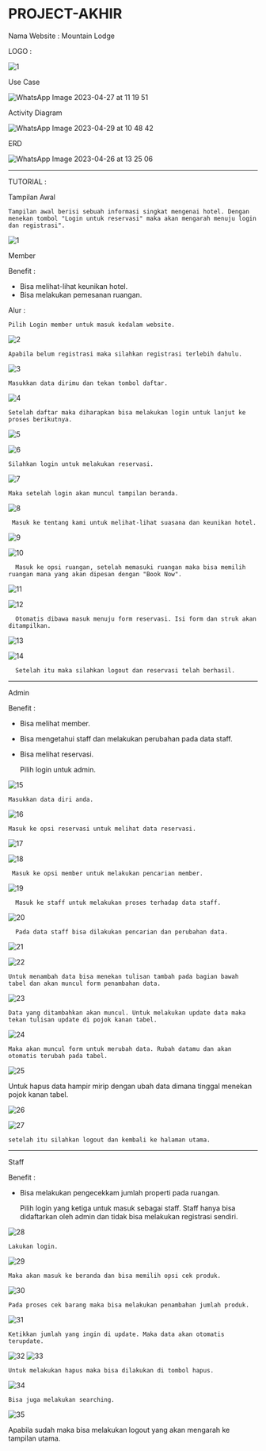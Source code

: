# PROJECT-AKHIR

Nama Website : Mountain Lodge

LOGO : 

![1](https://user-images.githubusercontent.com/120113394/235318324-679ff626-b526-4b57-aecb-02b1c984604e.png)


Use Case


![WhatsApp Image 2023-04-27 at 11 19 51](https://user-images.githubusercontent.com/120113394/236115993-ca802e28-efed-4124-b6ed-9d161c75d00a.jpg)


Activity Diagram


![WhatsApp Image 2023-04-29 at 10 48 42](https://user-images.githubusercontent.com/120113394/236116041-dd3344ee-5f8a-4c0f-8b37-76b3ee149017.jpg)


ERD


![WhatsApp Image 2023-04-26 at 13 25 06](https://user-images.githubusercontent.com/120113394/236116134-bab67687-2491-4d9a-b9de-eaa1c80a4116.jpg)


------------------------------------------------------------------------------------------------------------------------------------------------------------------


TUTORIAL :


Tampilan Awal 
  
  
    Tampilan awal berisi sebuah informasi singkat mengenai hotel. Dengan menekan tombol "Login untuk reservasi" maka akan mengarah menuju login dan registrasi".
    
    
![1](https://github.com/Kelompok-Empat/PROJECT-AKHIR/assets/120113394/4ff9c61f-64f4-4d4b-964f-b2e80403f2b6)


Member


Benefit : 

- Bisa melihat-lihat keunikan hotel. 
- Bisa melakukan pemesanan ruangan.


Alur :


    Pilih Login member untuk masuk kedalam website. 
      
      
![2](https://github.com/Kelompok-Empat/PROJECT-AKHIR/assets/120113394/7368ec33-9a89-4f10-920f-0987c943fdeb)


    Apabila belum registrasi maka silahkan registrasi terlebih dahulu. 
  
  
![3](https://github.com/Kelompok-Empat/PROJECT-AKHIR/assets/120113394/ee444a3e-74eb-4be5-8f47-008b1fe7d9d7)


    Masukkan data dirimu dan tekan tombol daftar. 
    
    
![4](https://github.com/Kelompok-Empat/PROJECT-AKHIR/assets/120113394/83e27d31-4f54-4b3b-aa4a-c719ec3cd202)


    Setelah daftar maka diharapkan bisa melakukan login untuk lanjut ke proses berikutnya.
    
    
![5](https://github.com/Kelompok-Empat/PROJECT-AKHIR/assets/120113394/b5f35fb0-e46d-426c-83f5-d31d537ccfdd)


![6](https://github.com/Kelompok-Empat/PROJECT-AKHIR/assets/120113394/7362fa12-f7d4-4c31-8d56-80b701549727)


    Silahkan login untuk melakukan reservasi.
    
    
![7](https://github.com/Kelompok-Empat/PROJECT-AKHIR/assets/120113394/7813234c-650b-4509-b09d-13f1d77b0d90)


    Maka setelah login akan muncul tampilan beranda.
    
    
![8](https://github.com/Kelompok-Empat/PROJECT-AKHIR/assets/120113394/6d6b4a22-f960-4062-8a93-001a5ce5444b)


     Masuk ke tentang kami untuk melihat-lihat suasana dan keunikan hotel.
     
     
![9](https://github.com/Kelompok-Empat/PROJECT-AKHIR/assets/120113394/d9588551-7f60-4060-a666-e54fbf68712a)

  
![10](https://github.com/Kelompok-Empat/PROJECT-AKHIR/assets/120113394/e0925078-94ed-4cd7-8482-0cd71c437189)


      Masuk ke opsi ruangan, setelah memasuki ruangan maka bisa memilih ruangan mana yang akan dipesan dengan "Book Now".
    

![11](https://github.com/Kelompok-Empat/PROJECT-AKHIR/assets/120113394/2d9c5a75-d821-4ea7-870f-366c28f32238)


![12](https://github.com/Kelompok-Empat/PROJECT-AKHIR/assets/120113394/6a216c79-2893-4713-ad08-c8ea94898ef7)


      Otomatis dibawa masuk menuju form reservasi. Isi form dan struk akan ditampilkan. 
      
      
![13](https://github.com/Kelompok-Empat/PROJECT-AKHIR/assets/120113394/58322404-f81b-42c4-91be-e6be867543cf)

![14](https://github.com/Kelompok-Empat/PROJECT-AKHIR/assets/120113394/8afd6ed4-b2cb-4945-b31a-6526718182b9)


      Setelah itu maka silahkan logout dan reservasi telah berhasil.
      
      
------------------------------------------------------------------------------------------------------------------------------------------------------------------


Admin

Benefit :
- Bisa melihat member.
- Bisa mengetahui staff dan melakukan perubahan pada data staff.
- Bisa melihat reservasi. 


    Pilih login untuk admin.
    
    
![15](https://github.com/Kelompok-Empat/PROJECT-AKHIR/assets/120113394/6c95fa32-a4fd-4cd0-be3a-ec646bb09b17)


    Masukkan data diri anda.
    
    
![16](https://github.com/Kelompok-Empat/PROJECT-AKHIR/assets/120113394/bbd6c48d-b5af-411d-9283-9d7f00f6df3a)


    Masuk ke opsi reservasi untuk melihat data reservasi.
    
    
![17](https://github.com/Kelompok-Empat/PROJECT-AKHIR/assets/120113394/dd52ff61-c7c0-4a90-ac0c-a6a6294de8de)

![18](https://github.com/Kelompok-Empat/PROJECT-AKHIR/assets/120113394/28903175-9892-4ae8-84b0-81ca3b65c1ca)


     Masuk ke opsi member untuk melakukan pencarian member.
     
     
![19](https://github.com/Kelompok-Empat/PROJECT-AKHIR/assets/120113394/3ab60465-f61c-44f6-b215-33c3cabb742d)

      Masuk ke staff untuk melakukan proses terhadap data staff.
      
      
![20](https://github.com/Kelompok-Empat/PROJECT-AKHIR/assets/120113394/ae2ffef6-42e0-4152-ae88-85fb474701fc)


      Pada data staff bisa dilakukan pencarian dan perubahan data.
      
      
![21](https://github.com/Kelompok-Empat/PROJECT-AKHIR/assets/120113394/95e779cb-a8d4-43b3-8c61-9866d922537e)
        
![22](https://github.com/Kelompok-Empat/PROJECT-AKHIR/assets/120113394/b1a8ad8a-b4e6-4d74-91a9-d34204369d5d)


    Untuk menambah data bisa menekan tulisan tambah pada bagian bawah tabel dan akan muncul form penambahan data.
      
      
![23](https://github.com/Kelompok-Empat/PROJECT-AKHIR/assets/120113394/10e93ebb-a1f3-437e-8e75-f02fd0ead4c7)


    Data yang ditambahkan akan muncul. Untuk melakukan update data maka tekan tulisan update di pojok kanan tabel.


![24](https://github.com/Kelompok-Empat/PROJECT-AKHIR/assets/120113394/58622406-e5a1-43af-92bd-1056e3fc9527)


    Maka akan muncul form untuk merubah data. Rubah datamu dan akan otomatis terubah pada tabel.
    
    
![25](https://github.com/Kelompok-Empat/PROJECT-AKHIR/assets/120113394/a9c94327-32c6-412b-8799-50a589a3374e)


   Untuk hapus data hampir mirip dengan ubah data dimana tinggal menekan pojok kanan tabel.
   
   
![26](https://github.com/Kelompok-Empat/PROJECT-AKHIR/assets/120113394/bcc9e20f-6fcb-46aa-8a3d-10733c7d103b)

![27](https://github.com/Kelompok-Empat/PROJECT-AKHIR/assets/120113394/4b941e11-2a91-40be-8d1d-76cc52714256)

    setelah itu silahkan logout dan kembali ke halaman utama.



------------------------------------------------------------------------------------------------------------------------------------------------------------------


Staff 

Benefit : 

- Bisa melakukan pengecekkam jumlah properti pada ruangan.


    Pilih login yang ketiga untuk masuk sebagai staff. Staff hanya bisa didaftarkan oleh admin dan tidak bisa melakukan registrasi sendiri. 
    
    
![28](https://github.com/Kelompok-Empat/PROJECT-AKHIR/assets/120113394/62fe606a-c36a-45b7-8d89-1bca0e4c4dfa)


    Lakukan login. 
    
    
![29](https://github.com/Kelompok-Empat/PROJECT-AKHIR/assets/120113394/7a00f95d-39fa-4cde-a7a4-3c9194abb2f9)


    Maka akan masuk ke beranda dan bisa memilih opsi cek produk.
    
    
![30](https://github.com/Kelompok-Empat/PROJECT-AKHIR/assets/120113394/fcbc5dd4-dde1-4f65-a5c9-2374c50c169d)


    Pada proses cek barang maka bisa melakukan penambahan jumlah produk.
    
    
![31](https://github.com/Kelompok-Empat/PROJECT-AKHIR/assets/120113394/9e46886e-ce93-4358-9074-87972e14daea)


    Ketikkan jumlah yang ingin di update. Maka data akan otomatis terupdate.
    
    
![32](https://github.com/Kelompok-Empat/PROJECT-AKHIR/assets/120113394/4cb36329-e6ab-4119-86af-8d43f653a80f)
![33](https://github.com/Kelompok-Empat/PROJECT-AKHIR/assets/120113394/78dcd74f-79e2-456b-94a9-9c529fafac97)


    Untuk melakukan hapus maka bisa dilakukan di tombol hapus.
    
    
![34](https://github.com/Kelompok-Empat/PROJECT-AKHIR/assets/120113394/3eebd71a-5e28-4048-bc87-484bfd5ffdb2)


    Bisa juga melakukan searching.
    
    
![35](https://github.com/Kelompok-Empat/PROJECT-AKHIR/assets/120113394/111169a2-efaa-4c07-bc62-c294593db523)


  Apabila sudah maka bisa melakukan logout yang akan mengarah ke tampilan utama.

